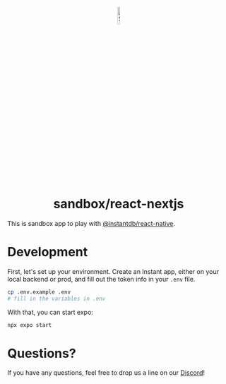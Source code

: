 <p align="center">
  <a href="#">
    <img alt="Shows the Instant logo" src="https://instantdb.com/img/icon/android-chrome-512x512.png" width="10%">
  </a>
  <h1 align="center">sandbox/react-nextjs</h1>
</p>

This is sandbox app to play with [@instantdb/react-native](../../packages/react-native/).

# Development

First, let's set up your environment. Create an Instant app, either on your local backend or prod, and fill out the token info in your `.env` file.

```bash
cp .env.example .env
# fill in the variables in .env
```

With that, you can start expo:

```bash
npx expo start
```

# Questions?

If you have any questions, feel free to drop us a line on our [Discord](https://discord.com/invite/VU53p7uQcE)!
